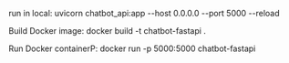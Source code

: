 run in local: uvicorn chatbot_api:app --host 0.0.0.0 --port 5000 --reload

Build Docker image: docker build -t chatbot-fastapi .


Run Docker containerP: docker run -p 5000:5000 chatbot-fastapi

